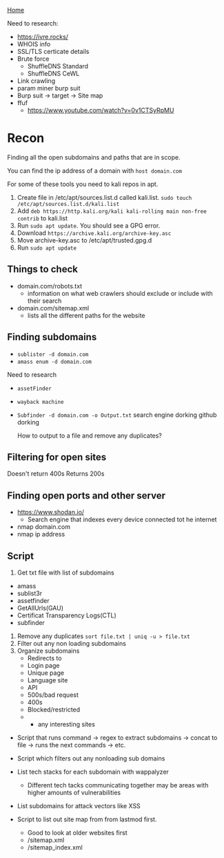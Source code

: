 <!--
 * This file is part of RS Cheat Sheets.
 *
 * RS Cheat Sheets is free software: you can redistribute it and/or modify
 * it under the terms of the GNU General Public License as published by
 * the Free Software Foundation, either version 3 of the License, or
 * (at your option) any later version.
 *
 * RS Cheat Sheets is distributed in the hope that it will be useful,
 * but WITHOUT ANY WARRANTY; without even the implied warranty of
 * MERCHANTABILITY or FITNESS FOR A PARTICULAR PURPOSE.  See the
 * GNU General Public License for more details.
 *
 * You should have received a copy of the GNU General Public License
 * along with RS Cheat Sheets. If not, see <https://www.gnu.org/licenses/>.
 */
-->

[Home](../README.md)

Need to research:
- https://ivre.rocks/
- WHOIS info
- SSL/TLS certicate details
- Brute force
	- ShuffleDNS Standard
	- ShuffleDNS CeWL
- Link crawling
- param miner burp suit
- Burp suit -> target -> Site map
- ffuf
	- https://www.youtube.com/watch?v=0v1CTSyRpMU

# Recon
Finding all the open subdomains and paths that are in scope.

You can find the ip address of a domain with `host domain.com`

For some of these tools you need to kali repos in apt.
1. Create file in /etc/apt/sources.list.d called kali.list. `sudo touch /etc/apt/sources.list.d/kali.list`
1. Add `deb https://http.kali.org/kali kali-rolling main non-free contrib` to kali.list
1. Run `sudo apt update`. You should see a GPG error.
1. Download `https://archive.kali.org/archive-key.asc`
1. Move archive-key.asc to /etc/apt/trusted.gpg.d
1. Run `sudo apt update`

## Things to check
- domain.com/robots.txt
	- information on what web crawlers should exclude or include with their search
- domain.com/sitemap.xml
	- lists all the different paths for the website

## Finding subdomains
- `sublister -d domain.com`
- `amass enum -d domain.com`

Need to research
- `assetFinder`
-	`wayback machine`
- `Subfinder -d domain.com -o Output.txt`
	search engine dorking
	github dorking

	How to output to a file and remove any duplicates?

## Filtering for open sites
Doesn't return 400s
Returns 200s

## Finding open ports and other server
- https://www.shodan.io/
	- Search engine that indexes every device connected tot he internet
- nmap domain.com
- nmap ip address

## Script
1. Get txt file with list of subdomains
- amass
- sublist3r
- assetfinder
- GetAllUrls(GAU)
- Certificat Transparency Logs(CTL)
- subfinder
1. Remove any duplicates
`sort file.txt | uniq -u > file.txt`
1. Filter out any non loading subdomains
1. Organize subdomains
	- Redirects to
	- Login page
	- Unique page
	- Language site
	- API
	- 500s/bad request
	- 400s
	- Blocked/restricted
	- * any interesting sites


- Script that runs command -> regex to extract subdomains -> concat to file -> runs the next commands -> etc.
- Script which filters out any nonloading sub domains

- List tech stacks for each subdomain with wappalyzer
	- Different tech tacks communicating together may be areas with higher amounts of vulnerabilities
- List subdomains for attack vectors like XSS

- Script to list out site map from from lastmod first.
	- Good to look at older websites first
	- /sitemap.xml
	- /sitemap_index.xml